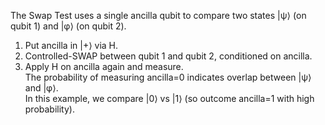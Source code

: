 The Swap Test uses a single ancilla qubit to compare two states |ψ⟩ (on qubit 1) 
and |φ⟩ (on qubit 2).  
1) Put ancilla in |+⟩ via H.  
2) Controlled-SWAP between qubit 1 and qubit 2, conditioned on ancilla.  
3) Apply H on ancilla again and measure.  
The probability of measuring ancilla=0 indicates overlap between |ψ⟩ and |φ⟩.  
In this example, we compare |0⟩ vs |1⟩ (so outcome ancilla=1 with high probability).
